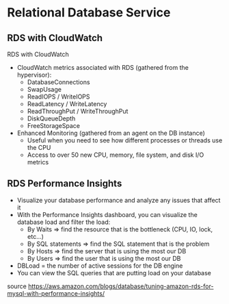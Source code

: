 # Relational Database Service
## RDS with CloudWatch
RDS with CloudWatch
* CloudWatch metrics associated with RDS (gathered from the hypervisor):
	* DatabaseConnections
	* SwapUsage
	* ReadIOPS / WriteIOPS
	* ReadLatency / WriteLatency
	* ReadThroughPut / WriteThroughPut
	* DiskQueueDepth
	* FreeStorageSpace
* Enhanced Monitoring (gathered from an agent on the DB instance)
	* Useful when you need to see how different processes or threads use the CPU
	* Access to over 50 new CPU, memory, file system, and disk I/O metrics

## RDS Performance Insights
* Visualize your database performance and analyze any issues that affect it
* With the Performance Insights dashboard, you can visualize the database
load and filter the load:
	* By Waits => find the resource that is the bottleneck (CPU, IO, lock, etc…)
	* By SQL statements => find the SQL statement that is the problem
	* By Hosts => find the server that is using the most our DB
	* By Users => find the user that is using the most our DB
* DBLoad = the number of active sessions for the DB engine
* You can view the SQL queries that are putting load on your database

source
https://aws.amazon.com/blogs/database/tuning-amazon-rds-for-mysql-with-performance-insights/